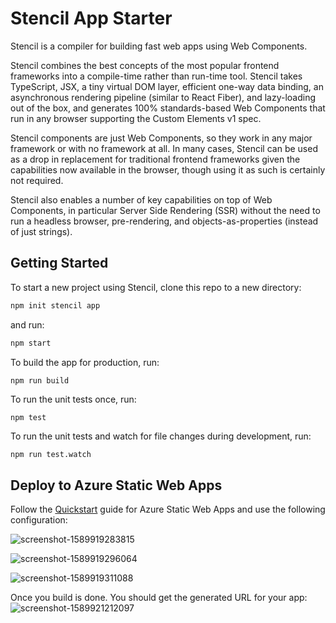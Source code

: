 # Stencil App Starter

Stencil is a compiler for building fast web apps using Web Components.

Stencil combines the best concepts of the most popular frontend frameworks into a compile-time rather than run-time tool.  Stencil takes TypeScript, JSX, a tiny virtual DOM layer, efficient one-way data binding, an asynchronous rendering pipeline (similar to React Fiber), and lazy-loading out of the box, and generates 100% standards-based Web Components that run in any browser supporting the Custom Elements v1 spec.

Stencil components are just Web Components, so they work in any major framework or with no framework at all. In many cases, Stencil can be used as a drop in replacement for traditional frontend frameworks given the capabilities now available in the browser, though using it as such is certainly not required.

Stencil also enables a number of key capabilities on top of Web Components, in particular Server Side Rendering (SSR) without the need to run a headless browser, pre-rendering, and objects-as-properties (instead of just strings).

## Getting Started

To start a new project using Stencil, clone this repo to a new directory:

```bash
npm init stencil app
```

and run:

```bash
npm start
```

To build the app for production, run:

```bash
npm run build
```

To run the unit tests once, run:

```
npm test
```

To run the unit tests and watch for file changes during development, run:

```
npm run test.watch
```

## Deploy to Azure Static Web Apps

Follow the [Quickstart](https://bit.ly/2ABy9Cb) guide for Azure Static Web Apps and use the following configuration:

![screenshot-1589919283815](https://user-images.githubusercontent.com/1699357/82375928-a28d7800-9a21-11ea-8b9b-1648e46f6048.png)


![screenshot-1589919296064](https://user-images.githubusercontent.com/1699357/82375745-4de9fd00-9a21-11ea-8534-37a5f42059c1.png)

![screenshot-1589919311088](https://user-images.githubusercontent.com/1699357/82375732-4b87a300-9a21-11ea-8e89-d78fe65454d0.png)

Once you build is done. You should get the generated URL for your app:
![screenshot-1589921212097](https://user-images.githubusercontent.com/1699357/82376815-fa78ae80-9a22-11ea-8148-ee025d06df25.png)

